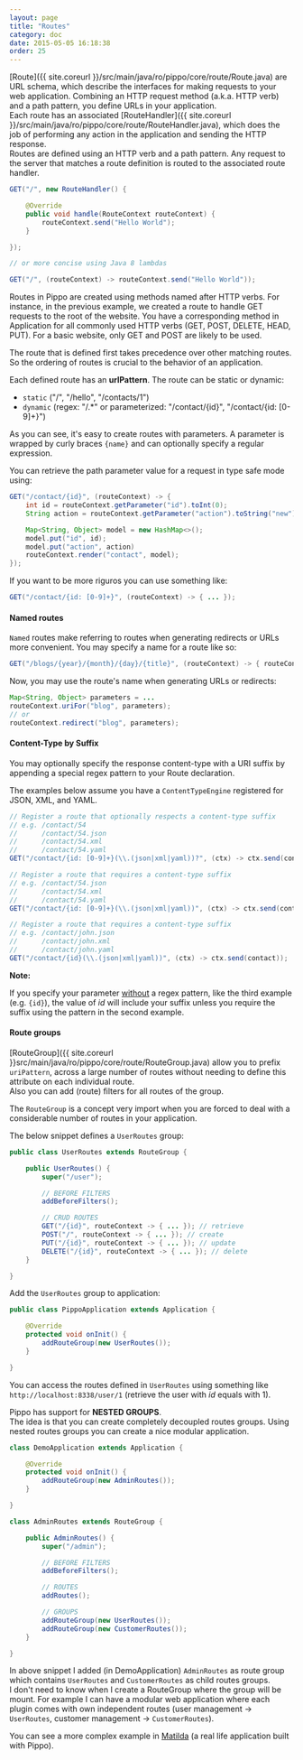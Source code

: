 ```yaml
---
layout: page
title: "Routes"
category: doc
date: 2015-05-05 16:18:38
order: 25
---
```


[Route]({{ site.coreurl }}/src/main/java/ro/pippo/core/route/Route.java) are URL schema, which describe the interfaces for making requests to your web application. Combining an HTTP request method (a.k.a. HTTP verb) and a path pattern, you define URLs in your application.  
Each route has an associated [RouteHandler]({{ site.coreurl }}/src/main/java/ro/pippo/core/route/RouteHandler.java), which does the job of performing any action in the application and sending the HTTP response.  
Routes are defined using an HTTP verb and a path pattern. Any request to the server that matches a route definition is routed to the associated route handler.

```java
GET("/", new RouteHandler() {

    @Override
    public void handle(RouteContext routeContext) {
        routeContext.send("Hello World");
    }

});

// or more concise using Java 8 lambdas

GET("/", (routeContext) -> routeContext.send("Hello World"));
```

Routes in Pippo are created using methods named after HTTP verbs. For instance, in the previous example, we created a route to handle GET requests to the root of the website. You have a corresponding method in Application for all commonly used HTTP verbs (GET, POST, DELETE, HEAD, PUT). For a basic website, only GET and POST are likely to be used.

The route that is defined first takes precedence over other matching routes. So the ordering of routes is crucial to the behavior of an application.

Each defined route has an __urlPattern__.
The route can be static or dynamic:

- `static` ("/", "/hello", "/contacts/1")
- `dynamic` (regex: "/.*" or parameterized: "/contact/{id}", "/contact/{id: [0-9]+}")

As you can see, it's easy to create routes with parameters. A parameter is wrapped by curly braces `{name}` and can optionally specify a regular expression.

You can retrieve the path parameter value for a request in type safe mode using:

```java
GET("/contact/{id}", (routeContext) -> {
    int id = routeContext.getParameter("id").toInt(0);
    String action = routeContext.getParameter("action").toString("new");

    Map<String, Object> model = new HashMap<>();
    model.put("id", id);
    model.put("action", action)
    routeContext.render("contact", model);
});
```

If you want to be more riguros you can use something like:

```java
GET("/contact/{id: [0-9]+}", (routeContext) -> { ... });
```

#### Named routes

`Named` routes make referring to routes when generating redirects or URLs more convenient. You may specify a name for a route like so:

```java
GET("/blogs/{year}/{month}/{day}/{title}", (routeContext) -> { routeContext.render("myTemplate")}).named("blog");
```

Now, you may use the route's name when generating URLs or redirects:

```java
Map<String, Object> parameters = ...
routeContext.uriFor("blog", parameters);
// or
routeContext.redirect("blog", parameters);
```
#### Content-Type by Suffix

You may optionally specify the response content-type with a URI suffix by appending a special regex pattern to your Route declaration.

The examples below assume you have a `ContentTypeEngine` registered for JSON, XML, and YAML.

```java
// Register a route that optionally respects a content-type suffix
// e.g. /contact/54
//      /contact/54.json
//      /contact/54.xml
//      /contact/54.yaml
GET("/contact/{id: [0-9]+}(\\.(json|xml|yaml))?", (ctx) -> ctx.send(contact));

// Register a route that requires a content-type suffix
// e.g. /contact/54.json
//      /contact/54.xml
//      /contact/54.yaml
GET("/contact/{id: [0-9]+}(\\.(json|xml|yaml))", (ctx) -> ctx.send(contact));

// Register a route that requires a content-type suffix
// e.g. /contact/john.json
//      /contact/john.xml
//      /contact/john.yaml
GET("/contact/{id}(\\.(json|xml|yaml))", (ctx) -> ctx.send(contact));
```

**Note:**

If you specify your parameter <u>without</u> a regex pattern, like the third example (e.g. `{id}`), the value of *id* will include your suffix unless you require the suffix using the pattern in the second example.

#### Route groups

[RouteGroup]({{ site.coreurl }}src/main/java/ro/pippo/core/route/RouteGroup.java) allow you to prefix <code>uriPattern</code>,
across a large number of routes without needing to define this attribute on each individual route.   
Also you can add (route) filters for all routes of the group.

The `RouteGroup` is a concept very import when you are forced to deal with a considerable number of routes in your application.  

The below snippet defines a `UserRoutes` group:

```java
public class UserRoutes extends RouteGroup {

    public UserRoutes() {
        super("/user");

        // BEFORE FILTERS
        addBeforeFilters();

        // CRUD ROUTES
        GET("/{id}", routeContext -> { ... }); // retrieve
        POST("/", routeContext -> { ... }); // create
        PUT("/{id}", routeContext -> { ... }); // update
        DELETE("/{id}", routeContext -> { ... }); // delete
    }

}
```

Add the `UserRoutes` group to application:

```java
public class PippoApplication extends Application {

    @Override
    protected void onInit() {
        addRouteGroup(new UserRoutes());
    }

}
```

You can access the routes defined in `UserRoutes` using something like `http://localhost:8338/user/1` (retrieve the user with _id_ equals with 1).

Pippo has support for __NESTED GROUPS__.  
The idea is that you can create completely decoupled routes groups. Using nested routes groups you can create a nice modular application.

```java
class DemoApplication extends Application {

    @Override
    protected void onInit() {
        addRouteGroup(new AdminRoutes());
    }

}

class AdminRoutes extends RouteGroup {

    public AdminRoutes() {
        super("/admin");

        // BEFORE FILTERS
        addBeforeFilters();

        // ROUTES
        addRoutes();

        // GROUPS
        addRouteGroup(new UserRoutes());
        addRouteGroup(new CustomerRoutes());
    }

}
```

In above snippet I added (in DemoApplication) `AdminRoutes` as route group which contains `UserRoutes` and `CustomerRoutes` as child routes groups.   
I don't need to know when I create a RouteGroup where the group will be mount. For example I can have a modular web application where each plugin comes with own independent routes (user management -> `UserRoutes`, customer management -> `CustomerRoutes`).  
  
You can see a more complex example in [Matilda](https://github.com/decebals/matilda/blob/master/src/main/java/ro/fortsoft/matilda/PippoApplication.java#L108) (a real life application built with Pippo).
 